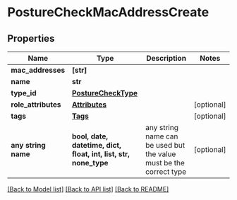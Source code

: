 # PostureCheckMacAddressCreate


## Properties
Name | Type | Description | Notes
------------ | ------------- | ------------- | -------------
**mac_addresses** | **[str]** |  | 
**name** | **str** |  | 
**type_id** | [**PostureCheckType**](PostureCheckType.md) |  | 
**role_attributes** | [**Attributes**](Attributes.md) |  | [optional] 
**tags** | [**Tags**](Tags.md) |  | [optional] 
**any string name** | **bool, date, datetime, dict, float, int, list, str, none_type** | any string name can be used but the value must be the correct type | [optional]

[[Back to Model list]](../README.md#documentation-for-models) [[Back to API list]](../README.md#documentation-for-api-endpoints) [[Back to README]](../README.md)



